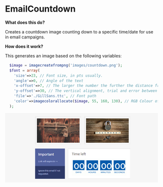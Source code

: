 EmailCountdown
==============


**What does this do?**

Creates a countdown image counting down to a specific time/date for use in email campaigns.

**How does it work?**

This generates an image based on the following variables:

```php
  $image = imagecreatefrompng('images/countdown.png');
  $font = array(
    'size'=>23, // Font size, in pts usually.
    'angle'=>0, // Angle of the text
    'x-offset'=>7, // The larger the number the further the distance from the left hand side, 0 to align to the left.
    'y-offset'=>30, // The vertical alignment, trial and error between 20 and 60.
    'file'=>'./GillSans.ttc', // Font path
    'color'=>imagecolorallocate($image, 55, 160, 130), // RGB Colour of the text
  );
```

![Alt text](timer.png?raw=true "Optional Title")

